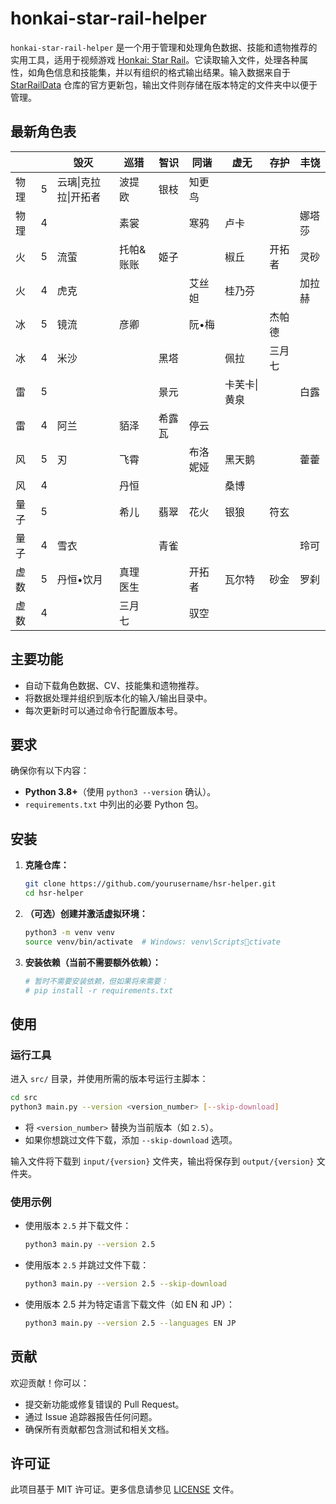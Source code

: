 # honkai-star-rail-helper

`honkai-star-rail-helper` 是一个用于管理和处理角色数据、技能和遗物推荐的实用工具，适用于视频游戏 [Honkai: Star Rail](https://en.wikipedia.org/wiki/Honkai:_Star_Rail)。它读取输入文件，处理各种属性，如角色信息和技能集，并以有组织的格式输出结果。输入数据来自于 [StarRailData](https://github.com/Dimbreath/StarRailData/tree/master) 仓库的官方更新包，输出文件则存储在版本特定的文件夹中以便于管理。

## 最新角色表
<!-- CHARACTER_TABLE_START -->
|    |   | 毁灭         | 巡猎    | 智识  | 同谐   | 虚无     | 存护  | 丰饶  |
| -- | - | ---------- | ----- | --- | ---- | ------ | --- | --- |
| 物理 | 5 | 云璃\|克拉拉\|开拓者 | 波提欧   | 银枝  | 知更鸟  |        |     |     |
| 物理 | 4 |            | 素裳    |     | 寒鸦   | 卢卡     |     | 娜塔莎 |
| 火  | 5 | 流萤         | 托帕&账账 | 姬子  |      | 椒丘     | 开拓者 | 灵砂  |
| 火  | 4 | 虎克         |       |     | 艾丝妲  | 桂乃芬    |     | 加拉赫 |
| 冰  | 5 | 镜流         | 彦卿    |     | 阮•梅  |        | 杰帕德 |     |
| 冰  | 4 | 米沙         |       | 黑塔  |      | 佩拉     | 三月七 |     |
| 雷  | 5 |            |       | 景元  |      | 卡芙卡\|黄泉 |     | 白露  |
| 雷  | 4 | 阿兰         | 貊泽    | 希露瓦 | 停云   |        |     |     |
| 风  | 5 | 刃          | 飞霄    |     | 布洛妮娅 | 黑天鹅    |     | 藿藿  |
| 风  | 4 |            | 丹恒    |     |      | 桑博     |     |     |
| 量子 | 5 |            | 希儿    | 翡翠  | 花火   | 银狼     | 符玄  |     |
| 量子 | 4 | 雪衣         |       | 青雀  |      |        |     | 玲可  |
| 虚数 | 5 | 丹恒•饮月      | 真理医生  |     | 开拓者  | 瓦尔特    | 砂金  | 罗刹  |
| 虚数 | 4 |            | 三月七   |     | 驭空   |        |     |     |
<!-- CHARACTER_TABLE_END -->

## 主要功能
- 自动下载角色数据、CV、技能集和遗物推荐。
- 将数据处理并组织到版本化的输入/输出目录中。
- 每次更新时可以通过命令行配置版本号。

## 要求

确保你有以下内容：
- **Python 3.8+**（使用 `python3 --version` 确认）。
- `requirements.txt` 中列出的必要 Python 包。

## 安装

1. **克隆仓库：**
   ```bash
   git clone https://github.com/yourusername/hsr-helper.git
   cd hsr-helper
   ```

2. **（可选）创建并激活虚拟环境：**
   ```bash
   python3 -m venv venv
   source venv/bin/activate  # Windows: venv\Scriptsctivate
   ```

3. **安装依赖（当前不需要额外依赖）：**
   ```bash
   # 暂时不需要安装依赖，但如果将来需要：
   # pip install -r requirements.txt
   ```

## 使用

### 运行工具
   进入 `src/` 目录，并使用所需的版本号运行主脚本：
   ```bash
   cd src
   python3 main.py --version <version_number> [--skip-download]
   ```

   - 将 `<version_number>` 替换为当前版本（如 `2.5`）。
   - 如果你想跳过文件下载，添加 `--skip-download` 选项。

   输入文件将下载到 `input/{version}` 文件夹，输出将保存到 `output/{version}` 文件夹。

### 使用示例

- 使用版本 `2.5` 并下载文件：
  ```bash
  python3 main.py --version 2.5
  ```

- 使用版本 `2.5` 并跳过文件下载：
  ```bash
  python3 main.py --version 2.5 --skip-download
  ```

- 使用版本 2.5 并为特定语言下载文件（如 EN 和 JP）：
  ```bash
  python3 main.py --version 2.5 --languages EN JP
  ```

## 贡献

欢迎贡献！你可以：
- 提交新功能或修复错误的 Pull Request。
- 通过 Issue 追踪器报告任何问题。
- 确保所有贡献都包含测试和相关文档。

## 许可证

此项目基于 MIT 许可证。更多信息请参见 [LICENSE](LICENSE) 文件。
